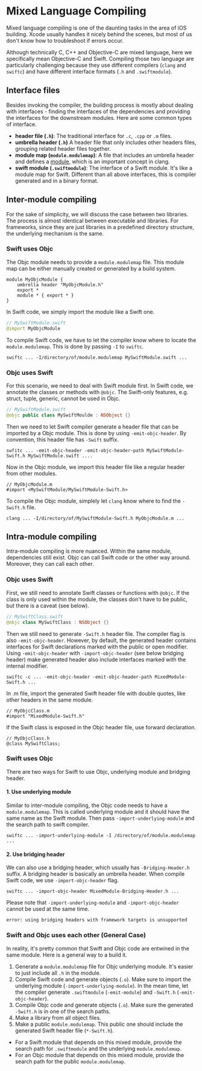 # Mixed Language Compiling
Mixed language compiling is one of the daunting tasks in the area of iOS building. Xcode usually handles it nicely behind the scenes, but most of us don't know how to troubleshoot if errors occur.

Although technically C, C++ and Objective-C are mixed language, here we specifically mean Objective-C and Swift. Compiling those two language are particularly challenging because they use different compilers (`clang` and `swiftc`) and have different interface formats (`.h` and `.swiftmodule`).

## Interface files
Besides invoking the compiler, the building process is mostly about dealing with interfaces - finding the interfaces of the dependencies and providing the interfaces for the downstream modules. Here are some common types of interface.

* **header file (`.h`)**: The traditional interface for `.c`, `.cpp` or `.m` files.
* **umbrella header (`.h`)** A header file that only includes other headers files, grouping related header files together.
* **module map (`module.modulemap`)**: A file that includes an umbrella header and defines a [module](https://clang.llvm.org/docs/Modules.html), which is an important concept in clang.
* **swift module (`.swiftmodule`)**: The interface of a Swift module. It's like a module map for Swift. Different than all above interfaces, this is compiler generated and in a binary format.

## Inter-module compiling
For the sake of simplicity, we will discuss the case between two libraries. The process is almost identical between executable and libraries. For frameworks, since they are just libraries in a predefined directory structure, the underlying mechanism is the same.

### Swift uses Objc
The Objc module needs to provide a `module.modulemap` file. This module map can be either manually created or generated by a build system.
```
module MyObjcModule {
    umbrella header "MyObjcModule.h"
    export *
    module * { export * }
}
```
In Swift code, we simply import the module like a Swift one.
``` swift
// MySwiftModule.swift
@import MyObjcModule
```

To compile Swift code, we have to let the compiler know where to locate the `module.modulemap`. This is done by passing `-I` to `swiftc`.
```
swiftc ... -I/directory/of/module.modulemap MySwiftModule.swift ...
```

### Objc uses Swift
For this scenario, we need to deal with Swift module first. In Swift code, we annotate the classes or methods with `@objc`. The Swift-only features, e.g. struct, tuple, generic, cannot be used in Objc.
``` swift
// MySwiftModule.swift
@objc public class MySwiftMoulde : NSObject {}
```
Then we need to let Swift compiler generate a header file that can be imported by a Objc module. This is done by using `-emit-objc-header`. By convention, this header file has `-Swift` suffix.
```
swfitc ... -emit-objc-header -emit-objc-header-path MySwiftModule-Swift.h MySwiftModule.swift ....
```
Now in the Objc module, we import this header file like a regular header from other modules.
``` objc
// MyObjcModule.m
#import <MySwiftModule/MySwiftModule-Swift.h>
```
To compile the Objc module, simplely let `clang` know where to find the `-Swift.h` file.
```
clang ... -I/directory/of/MySwiftModule-Swift.h MyObjcModule.m ...
```

## Intra-module compiling
Intra-module compiling is more nuanced. Within the same module, dependencies still exist. Objc can call Swift code or the other way around. Moreover, they can call each other.

### Objc uses Swift
First, we still need to annotate Swift classes or functions with `@objc`. If the class is only used within the module, the classes don't have to be public, but there is a caveat (see below).
``` swift
// MySwiftClass.swift
@objc class MySwiftClass : NSObject {}
```
Then we still need to generate `-Swift.h` header file. The compiler flag is also `-emit-objc-header`. However, by default, the generated header contains interfaces for Swift declarations marked with the public or open modifier. Using `-emit-objc-header`  with `-import-objc-header` (see below bridging header) make generated header also include interfaces marked with the internal modifier.
```
swiftc -c ... -emit-objc-header -emit-objc-header-path MixedModule-Swift.h ...
```

In .m file, import the generated Swift header file with double quotes, like other headers in the same module.
``` objc
// MyObjcClass.m
#import "MixedModule-Swift.h"
```

If the Swift class is exposed in the Objc header file, use forward declaration.
``` objc
// MyObjcClass.h
@class MySwiftClass;
```

### Swift uses Objc
There are two ways for Swift to use Objc, underlying module and bridging header.

#### 1. Use underlying module
Similar to inter-module compiling, the Objc code needs to have a `module.modulemap`. This is called underlying module and it should have the same name as the Swift module. Then pass `-import-underlying-module` and the search path to swift compiler.
```
swiftc ... -import-underlying-module -I /directory/of/module.modulemap ...
```

#### 2. Use bridging header
We can also use a bridging header, which usually has `-Bridging-Header.h` suffix. A bridging header is basically an umbrella header. When compile Swift code, we use `-import-objc-header` flag.
```
swiftc ... -import-objc-header MixedModule-Bridging-Header.h ...
```

Please note that `-import-underlying-module` and `-import-objc-header` cannot be used at the same time.
```
error: using bridging headers with framework targets is unsupported
```

### Swift and Objc uses each other (General Case)
In reality, it's pretty common that Swift and Objc code are entwined in the same module. Here is a general way to a build it.

1. Generate a `module.modulemap` file for Objc underlying module. It's easier to just include all `.h` in the module.
2. Compile Swift code and generate objects (`.o`). Make sure to import the underlying module (`-import-underlying-module`). In the mean time, let the compiler generate `.swiftmodule` (`-emit-module`) and `-Swift.h` (`-emit-objc-header`).
3. Compile Objc code and generate objects (`.o`). Make sure the generated `-Swift.h` is in one of the search paths.
4. Make a library from all object files.
4. Make a public `module.modulemap`. This public one should include the generated Swift header file (`*-Swift.h`).

* For a Swift module that depends on this mixed module, provide the search path for `.swiftmodule` and the underlying `module.modulemap`.
* For an Objc module that depends on this mixed module, provide the search path for the public `module.modulemap`.
